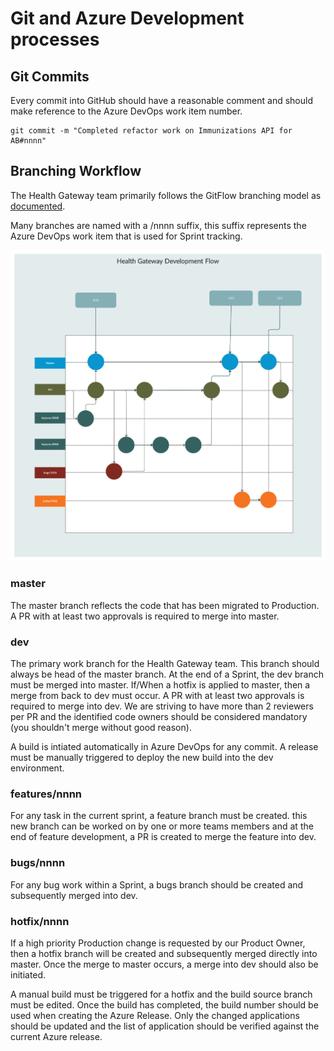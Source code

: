 # Git and Azure Development processes

## Git Commits

Every commit into GitHub should have a reasonable comment and should make reference to the Azure DevOps work item number.  

```console
git commit -m "Completed refactor work on Immunizations API for AB#nnnn"
```

## Branching Workflow

The Health Gateway team primarily follows the GitFlow branching model as [documented](https://www.atlassian.com/git/tutorials/comparing-workflows/gitflow-workflow).

Many branches are named with a /nnnn suffix, this suffix represents the Azure DevOps work item that is used for Sprint tracking.

![Branch Workflow](./HealthGatewayFlow.png)

### master

The master branch reflects the code that has been migrated to Production.
A PR with at least two approvals is required to merge into master.

### dev

The primary work branch for the Health Gateway team.  This branch should always be head of the master branch.
At the end of a Sprint, the dev branch must be merged into master.
If/When a hotfix is applied to master, then a merge from back to dev must occur.
A PR with at least two approvals is required to merge into dev.  We are striving to have more than 2 reviewers per PR and the identified code owners should be considered mandatory (you shouldn't merge without good reason).

A build is intiated automatically in Azure DevOps for any commit.  A release must be manually triggered to deploy the new build into the dev environment.

### features/nnnn

For any task in the current sprint, a feature branch must be created.  this new branch can be worked on by one or more teams members and at the end of feature development, a PR is created to merge the feature into dev.

### bugs/nnnn

For any bug work within a Sprint, a bugs branch should be created and subsequently merged into dev.

### hotfix/nnnn

If a high priority Production change is requested by our Product Owner, then a hotfix branch will be created and subsequently merged directly into master.  Once the merge to master occurs, a merge into dev should also be initiated.

A manual build must be triggered for a hotfix and the build source branch must be edited.  Once the build has completed, the build number should be used when creating the Azure Release.  Only the changed applications should be updated and the list of application should be verified against the current Azure release.
